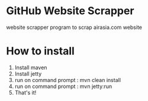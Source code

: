 # GitHub Website Scrapper

website scrapper program to scrap airasia.com website


# How to install

1. Install maven
2. Install jetty
3. run on command prompt : mvn clean install
4. run on command prompt : mvn jetty:run
5. That's it!


